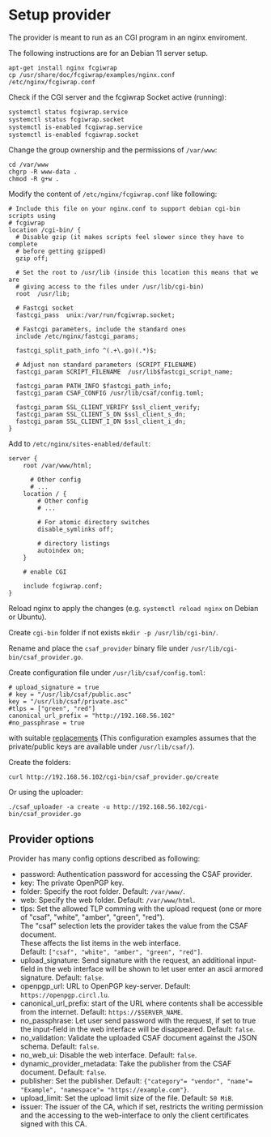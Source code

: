 # Setup provider

The provider is meant to run as an CGI program in an nginx enviroment.

The following instructions are for an Debian 11 server setup.

```(shell)
apt-get install nginx fcgiwrap
cp /usr/share/doc/fcgiwrap/examples/nginx.conf /etc/nginx/fcgiwrap.conf
```
Check if the CGI server and the fcgiwrap Socket active (running):
```bash
systemctl status fcgiwrap.service
systemctl status fcgiwrap.socket
systemctl is-enabled fcgiwrap.service
systemctl is-enabled fcgiwrap.socket
```
Change the group ownership and the permissions of `/var/www`:
```(shell)
cd /var/www
chgrp -R www-data .
chmod -R g+w .
```

Modify the content of `/etc/nginx/fcgiwrap.conf` like following:

```
# Include this file on your nginx.conf to support debian cgi-bin scripts using
# fcgiwrap
location /cgi-bin/ {
  # Disable gzip (it makes scripts feel slower since they have to complete
  # before getting gzipped)
  gzip off;

  # Set the root to /usr/lib (inside this location this means that we are
  # giving access to the files under /usr/lib/cgi-bin)
  root  /usr/lib;

  # Fastcgi socket
  fastcgi_pass  unix:/var/run/fcgiwrap.socket;

  # Fastcgi parameters, include the standard ones
  include /etc/nginx/fastcgi_params;

  fastcgi_split_path_info ^(.+\.go)(.*)$;

  # Adjust non standard parameters (SCRIPT_FILENAME)
  fastcgi_param SCRIPT_FILENAME  /usr/lib$fastcgi_script_name;

  fastcgi_param PATH_INFO $fastcgi_path_info;
  fastcgi_param CSAF_CONFIG /usr/lib/csaf/config.toml;

  fastcgi_param SSL_CLIENT_VERIFY $ssl_client_verify;
  fastcgi_param SSL_CLIENT_S_DN $ssl_client_s_dn;
  fastcgi_param SSL_CLIENT_I_DN $ssl_client_i_dn;
}
```

Add to `/etc/nginx/sites-enabled/default`:

```
server {
    root /var/www/html;

      # Other config
      # ...
    location / {
        # Other config
        # ...

        # For atomic directory switches
        disable_symlinks off;

        # directory listings
        autoindex on;
    }

    # enable CGI

    include fcgiwrap.conf;
}
```
Reload nginx to apply the changes (e.g. ```systemctl reload nginx``` on Debian or Ubuntu).

Create `cgi-bin` folder if not exists `mkdir -p /usr/lib/cgi-bin/`.

Rename and place the `csaf_provider` binary file under `/usr/lib/cgi-bin/csaf_provider.go`.


Create configuration file under `/usr/lib/csaf/config.toml`:

```
# upload_signature = true
# key = "/usr/lib/csaf/public.asc"
key = "/usr/lib/csaf/private.asc"
#tlps = ["green", "red"]
canonical_url_prefix = "http://192.168.56.102"
#no_passphrase = true
```
with suitable [replacements](#provider-options)
(This configuration examples assumes that the private/public keys are available under `/usr/lib/csaf/`).


Create the folders:
```(shell)
curl http://192.168.56.102/cgi-bin/csaf_provider.go/create
```
Or using the uploader:
```(shell)
./csaf_uploader -a create -u http://192.168.56.102/cgi-bin/csaf_provider.go
```

## Provider options
Provider has many config options described as following:

 - password: Authentication password for accessing the CSAF provider.
 - key: The private OpenPGP key.
 - folder: Specify the root folder. Default: `/var/www/`.
 - web: Specify the web folder. Default: `/var/www/html`.
 - tlps: Set the allowed TLP comming with the upload request (one or more of "csaf", "white", "amber", "green", "red").             
   The "csaf" selection lets the provider takes the value from the CSAF document.         
   These affects the list items in the web interface.      
   Default: `["csaf", "white", "amber", "green", "red"]`.
 - upload_signature: Send signature with the request, an additional input-field in the web interface will be shown to let user enter an ascii armored signature. Default: `false`.
 - openpgp_url: URL to OpenPGP key-server. Default: `https://openpgp.circl.lu`.
 - canonical_url_prefix: start of the URL where contents shall be accessible from the internet. Default: `https://$SERVER_NAME`.
 - no_passphrase: Let user send password with the request, if set to true the input-field in the web interface will be disappeared. Default: `false`.
 - no_validation: Validate the uploaded CSAF document against the JSON schema. Default: `false`.
 - no_web_ui: Disable the web interface. Default: `false`.
 - dynamic_provider_metadata: Take the publisher from the CSAF document. Default: `false`.
 - publisher: Set the publisher. Default: `{"category"= "vendor", "name"= "Example", "namespace"= "https://example.com"}`.
 - upload_limit: Set the upload limit  size of the file. Default: `50 MiB`.
 - issuer: The issuer of the CA, which if set, restricts the writing permission and the accessing to the web-interface to only the client certificates signed with this CA.
